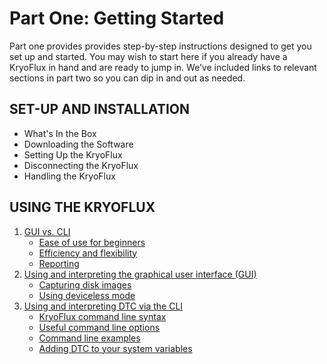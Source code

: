 # Part One: Getting Started

Part one provides provides step-by-step instructions designed to get you set up and started. You may wish to start here if you already have a KryoFlux in hand and are ready to jump in. We’ve included links to relevant sections in part two so you can dip in and out as needed.

## SET-UP AND INSTALLATION

* What's In the Box
* Downloading the Software 
* Setting Up the KryoFlux 
* Disconnecting the KryoFlux 
* Handling the KryoFlux 


## USING THE KRYOFLUX
1. [GUI vs. CLI](/01%20PART%20ONE%20Getting%20Started/02%20USING%20THE%20KRYOFLUX/README.md)
	* [Ease of use for beginners](/01%20PART%20ONE%20Getting%20Started/02%20USING%20THE%20KRYOFLUX/README.md#ease-of-use-for-beginners)
	* [Efficiency and flexibility](./02%20USING%20THE%20KRYOFLUX/README.md#efficiency-and-flexibility)
	* [Reporting](./02%20USING%20THE%20KRYOFLUX/README.md#reporting)
2. [Using and interpreting the graphical user interface (GUI)](./02%20USING%20THE%20KRYOFLUX/README.md#using-and-interpreting-the-graphical-user-interface-(gui))
	* [Capturing disk images](./02%20USING%20THE%20KRYOFLUX/README.md#capturing-disk-images)
	* [Using deviceless mode](./02%20USING%20THE%20KRYOFLUX/README.md#using-deviceless-mode)
3.	[Using and interpreting DTC via the CLI](./02%20USING%20THE%20KRYOFLUX/README.md#using-and-interpreting-dtc-via-the-cli)
	* [KryoFlux command line syntax](./02%20USING%20THE%20KRYOFLUX/README.md#kryoflux-command-line-syntax)
	* [Useful command line options](./02%20USING%20THE%20KRYOFLUX/README.md#useful-command-line-options)
	* [Command line examples](./02%20USING%20THE%20KRYOFLUX/README.md#command-line-examples)
	* [Adding DTC to your system variables](./02%20USING%20THE%20KRYOFLUX/README.md#adding-dtc-to-your-system-variables)
